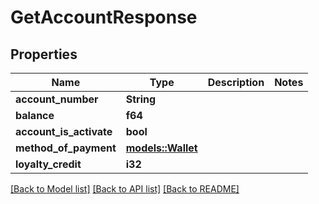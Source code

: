 # GetAccountResponse

## Properties

Name | Type | Description | Notes
------------ | ------------- | ------------- | -------------
**account_number** | **String** |  | 
**balance** | **f64** |  | 
**account_is_activate** | **bool** |  | 
**method_of_payment** | [**models::Wallet**](Wallet.md) |  | 
**loyalty_credit** | **i32** |  | 

[[Back to Model list]](../README.md#documentation-for-models) [[Back to API list]](../README.md#documentation-for-api-endpoints) [[Back to README]](../README.md)


